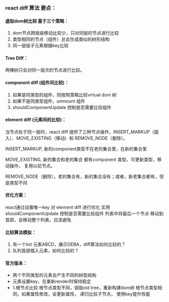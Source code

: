 ### react diff 算法 要点：
#### 虚拟dom树比较 基于三个策略：
1. dom节点跨层级移动比较少，只对同层的节点进行比较
2. 类型相同的节点（组件）总会生成类似的树形结构
3. 同一层级子元素根据key比较

#### Tree Diff：
两棵树只会对同一层次的节点进行比较。

#### component diff (组件间比较)：
1. 如果是同类型的组件，则按照策略比较virtual dom 树
2. 如果不是同类型组件，unmount 组件
3. shouldComponentUpdate 控制是否需要比较组件

#### element diff (元素间的比较)：
当节点处于同一层时，react diff 提供了三种节点操作，INSERT_MARKUP（插入）、MOVE_EXISTING（移动）和 REMOVE_NODE（删除）。

INSERT_MARKUP, 新的component类型不在老的集合里，在新的集合里

MOVE_EXISTING, 新的集合和老的集合 都有component 类型，可更新类型，移动操作，
复用以前节点。

REMOVE_NODE（删除），老的集合有，新的集合没有；或者，新老集合都有，但是类型不同

#### 优化方案：
react通过设置唯一key 对 element diff 进行优化
实用 shouldComponentUpdate 控制是否需要比较组件
列表中将最后一个节点 移动到首部，会移动整个列表，应该避免

#### 比较算法模拟：
1. 有一个list 元素ABCD，展示DEBA，diff算法如何比较的？
2. 队列首部插入元素，如何比较的？


#### 官方版本：
- 两个不同类型的元素会产生不同的树型结构
- 元素设置key，在重新render时保持稳定
- 1.根节点比较
根节点类型不同，销毁old tree，重新构建dom树
根节点类型相同，如果属性修改，会更新属性，
递归比较子节点，
使用key提升性能
